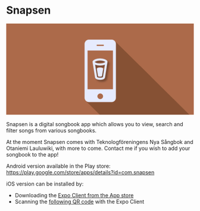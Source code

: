 Snapsen
=======

![Banner](assets/snapsen-banner.png)

Snapsen is a digital songbook app which allows you to view, search and filter songs from various songbooks.

At the moment Snapsen comes with Teknologföreningens Nya Sångbok and Otaniemi Lauluwiki, with more to come. Contact me if you wish to add your songbook to the app!

Android version available in the Play store: https://play.google.com/store/apps/details?id=com.snapsen

iOS version can be installed by:

- Downloading the [Expo Client from the App store](https://itunes.apple.com/us/app/expo-client/id982107779?mt=8)
- Scanning the [following QR code](https://expo.io/@fruitiex/snapsen) with the Expo Client
